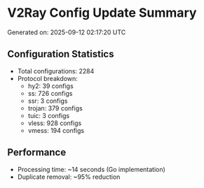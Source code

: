 # V2Ray Config Update Summary
Generated on: 2025-09-12 02:17:20 UTC

## Configuration Statistics
- Total configurations: 2284
- Protocol breakdown:
  - hy2: 39 configs
  - ss: 726 configs
  - ssr: 3 configs
  - trojan: 379 configs
  - tuic: 3 configs
  - vless: 928 configs
  - vmess: 194 configs

## Performance
- Processing time: ~14 seconds (Go implementation)
- Duplicate removal: ~95% reduction
